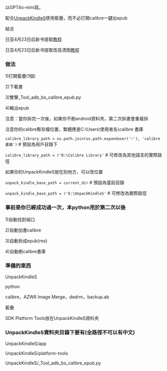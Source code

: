 以GPT4o-mini寫。


配合[UnpackKindleS](https://github.com/Aeroblast/UnpackKindleS)使用藍疊，而不必打開calibre一鍵出epub

結合

日亚4月23日后新书提取[教程](https://books.fishhawk.top/forum/680f133909bd607077257da8)

日亚4月23日后新书提取改高清图[教程](https://books.fishhawk.top/forum/6810a15109bd6070772647fc)


### 做法

1)打開藍疊(1個)

2)下載書

3)雙擊_Tool_adb_bs_calibre_epub.py

4)輸出epub

注意：當你拆完一次後，如果你不刪android資料夾，第二次拆書會重複拆


注意你的calibre暫存檔位置，繁體應是C:\Users\使用者名\calibre 書庫

`calibre_library_path = os.path.join(os.path.expanduser('~'), 'calibre 書庫')`  # 預設為用戶目錄下

`calibre_library_path = r'D:\Calibre Library'`  # 可修改為其他語言的實際路徑


如果你的UnpackKindleS放在別地方，可以改位置

`unpack_kindle_base_path = current_dir`  # 預設為當前目錄

`unpack_kindle_base_path = r'E:\UnpackKindleS'`  # 可修改為實際路徑


### 事前是你已經成功過一次，本python用於第二次以後

1)自動找到端口

2)自動加書calibre

3)自動拆成epub(res)

4)自動刪calibre書庫


### 準備的東西

UnpackKindleS

python

calibre，AZW6 Image Merge，dedrm，backup.ab

藍疊

SDK Platform Tools放在UnpackKindleS資料夾

### UnpackKindleS資料夾目錄下要有(全路徑不可以有中文)

UnpackKindleS/app

UnpackKindleS/platform-tools

UnpackKindleS/_Tool_adb_bs_calibre_epub.py



